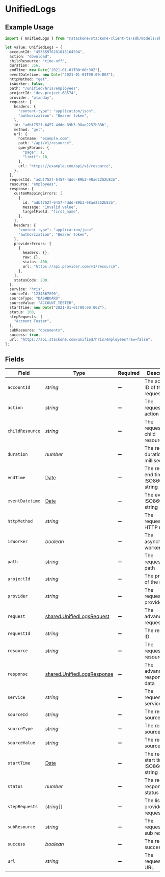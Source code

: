 # UnifiedLogs

## Example Usage

```typescript
import { UnifiedLogs } from "@stackone/stackone-client-ts/sdk/models/shared";

let value: UnifiedLogs = {
  accountId: "45355976281015164504",
  action: "download",
  childResource: "time-off",
  duration: 356,
  endTime: new Date("2021-01-01T00:00:00Z"),
  eventDatetime: new Date("2021-01-01T00:00:00Z"),
  httpMethod: "get",
  isWorker: false,
  path: "/unified/hris/employees",
  projectId: "dev-project-68574",
  provider: "planday",
  request: {
    headers: {
      "content-type": "application/json",
      "authorization": "Bearer token",
    },
    id: "adbf752f-6457-4ddd-89b3-98ae2252b83b",
    method: "get",
    url: {
      hostname: "example.com",
      path: "/api/v1/resource",
      queryParams: {
        "page": 1,
        "limit": 10,
      },
      url: "https://example.com/api/v1/resource",
    },
  },
  requestId: "adbf752f-6457-4ddd-89b3-98ae2252b83b",
  resource: "employees",
  response: {
    customMappingErrors: [
      {
        id: "adbf752f-6457-4ddd-89b3-98ae2252b83b",
        message: "Invalid value",
        targetField: "first_name",
      },
    ],
    headers: {
      "content-type": "application/json",
      "authorization": "Bearer token",
    },
    providerErrors: [
      {
        headers: {},
        raw: {},
        status: 400,
        url: "https://api.provider.com/v1/resource",
      },
    ],
    statusCode: 200,
  },
  service: "hris",
  sourceId: "1234567890",
  sourceType: "DASHBOARD",
  sourceValue: "ACCOUNT_TESTER",
  startTime: new Date("2021-01-01T00:00:00Z"),
  status: 200,
  stepRequests: [
    "Account Tester",
  ],
  subResource: "documents",
  success: true,
  url: "https://api.stackone.com/unified/hris/employees?raw=false",
};
```

## Fields

| Field                                                                                         | Type                                                                                          | Required                                                                                      | Description                                                                                   | Example                                                                                       |
| --------------------------------------------------------------------------------------------- | --------------------------------------------------------------------------------------------- | --------------------------------------------------------------------------------------------- | --------------------------------------------------------------------------------------------- | --------------------------------------------------------------------------------------------- |
| `accountId`                                                                                   | *string*                                                                                      | :heavy_minus_sign:                                                                            | The account ID of the request                                                                 | 45355976281015164504                                                                          |
| `action`                                                                                      | *string*                                                                                      | :heavy_minus_sign:                                                                            | The requested action                                                                          | download                                                                                      |
| `childResource`                                                                               | *string*                                                                                      | :heavy_minus_sign:                                                                            | The requested child resource                                                                  | time-off                                                                                      |
| `duration`                                                                                    | *number*                                                                                      | :heavy_minus_sign:                                                                            | The request duration in milliseconds                                                          | 356                                                                                           |
| `endTime`                                                                                     | [Date](https://developer.mozilla.org/en-US/docs/Web/JavaScript/Reference/Global_Objects/Date) | :heavy_minus_sign:                                                                            | The request end time ISO8601 date string                                                      | 2021-01-01T00:00:00Z                                                                          |
| `eventDatetime`                                                                               | [Date](https://developer.mozilla.org/en-US/docs/Web/JavaScript/Reference/Global_Objects/Date) | :heavy_minus_sign:                                                                            | The event ISO8601 date string                                                                 | 2021-01-01T00:00:00Z                                                                          |
| `httpMethod`                                                                                  | *string*                                                                                      | :heavy_minus_sign:                                                                            | The requested HTTP method                                                                     | get                                                                                           |
| `isWorker`                                                                                    | *boolean*                                                                                     | :heavy_minus_sign:                                                                            | The asynchronous worker flag                                                                  | false                                                                                         |
| `path`                                                                                        | *string*                                                                                      | :heavy_minus_sign:                                                                            | The requested path                                                                            | /unified/hris/employees                                                                       |
| `projectId`                                                                                   | *string*                                                                                      | :heavy_minus_sign:                                                                            | The project ID of the request                                                                 | dev-project-68574                                                                             |
| `provider`                                                                                    | *string*                                                                                      | :heavy_minus_sign:                                                                            | The requested provider                                                                        | planday                                                                                       |
| `request`                                                                                     | [shared.UnifiedLogsRequest](../../../sdk/models/shared/unifiedlogsrequest.md)                 | :heavy_minus_sign:                                                                            | The advanced log request data                                                                 |                                                                                               |
| `requestId`                                                                                   | *string*                                                                                      | :heavy_minus_sign:                                                                            | The request ID                                                                                | adbf752f-6457-4ddd-89b3-98ae2252b83b                                                          |
| `resource`                                                                                    | *string*                                                                                      | :heavy_minus_sign:                                                                            | The requested resource                                                                        | employees                                                                                     |
| `response`                                                                                    | [shared.UnifiedLogsResponse](../../../sdk/models/shared/unifiedlogsresponse.md)               | :heavy_minus_sign:                                                                            | The advanced log response data                                                                |                                                                                               |
| `service`                                                                                     | *string*                                                                                      | :heavy_minus_sign:                                                                            | The requested service                                                                         | hris                                                                                          |
| `sourceId`                                                                                    | *string*                                                                                      | :heavy_minus_sign:                                                                            | The requests source ID                                                                        | 1234567890                                                                                    |
| `sourceType`                                                                                  | *string*                                                                                      | :heavy_minus_sign:                                                                            | The requests source type                                                                      | DASHBOARD                                                                                     |
| `sourceValue`                                                                                 | *string*                                                                                      | :heavy_minus_sign:                                                                            | The requests source value                                                                     | ACCOUNT_TESTER                                                                                |
| `startTime`                                                                                   | [Date](https://developer.mozilla.org/en-US/docs/Web/JavaScript/Reference/Global_Objects/Date) | :heavy_minus_sign:                                                                            | The request start time ISO8601 date string                                                    | 2021-01-01T00:00:00Z                                                                          |
| `status`                                                                                      | *number*                                                                                      | :heavy_minus_sign:                                                                            | The requests response status code                                                             | 200                                                                                           |
| `stepRequests`                                                                                | *string*[]                                                                                    | :heavy_minus_sign:                                                                            | The list of provider requests                                                                 | Account Tester                                                                                |
| `subResource`                                                                                 | *string*                                                                                      | :heavy_minus_sign:                                                                            | The requested sub resource                                                                    | documents                                                                                     |
| `success`                                                                                     | *boolean*                                                                                     | :heavy_minus_sign:                                                                            | The request success flag                                                                      | true                                                                                          |
| `url`                                                                                         | *string*                                                                                      | :heavy_minus_sign:                                                                            | The requested URL                                                                             | https://api.stackone.com/unified/hris/employees?raw=false                                     |
